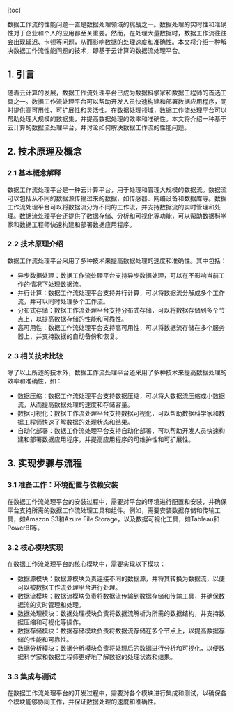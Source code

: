 
[toc]                    
                
                
数据工作流的性能问题一直是数据处理领域的挑战之一。数据处理的实时性和准确性对于企业和个人的应用都至关重要。然而，在处理大量数据时，数据工作流往往会出现延迟、卡顿等问题，从而影响数据的处理速度和准确性。本文将介绍一种解决数据工作流性能问题的技术，即基于云计算的数据流处理平台。

## 1. 引言

随着云计算的发展，数据工作流处理平台已成为数据科学家和数据工程师的首选工具之一。数据工作流处理平台可以帮助开发人员快速构建和部署数据应用程序，同时提供高可用性、可扩展性和灵活性。在数据处理领域，数据工作流处理平台可以帮助处理大规模的数据集，并提高数据处理的效率和准确性。本文将介绍一种基于云计算的数据流处理平台，并讨论如何解决数据工作流的性能问题。

## 2. 技术原理及概念

### 2.1 基本概念解释

数据工作流处理平台是一种云计算平台，用于处理和管理大规模的数据流。数据流可以包括从不同的数据源传输过来的数据，如传感器、网络设备和数据库等。数据工作流处理平台可以将数据流分为不同的工作流，并支持数据流的实时管理和处理。数据流处理平台还提供了数据存储、分析和可视化等功能，可以帮助数据科学家和数据工程师快速构建和部署数据应用程序。

### 2.2 技术原理介绍

数据工作流处理平台采用了多种技术来提高数据处理的速度和准确性。其中包括：

* 异步数据处理：数据工作流处理平台支持异步数据处理，可以在不影响当前工作的情况下处理数据流。
* 并行计算：数据工作流处理平台支持并行计算，可以将数据流分解成多个工作流，并可以同时处理多个工作流。
* 分布式存储：数据工作流处理平台支持分布式存储，可以将数据存储到多个节点上，以提高数据存储的性能和可靠性。
* 高可用性：数据工作流处理平台支持高可用性，可以将数据流存储在多个服务器上，并支持数据的自动备份和恢复。

### 2.3 相关技术比较

除了以上所述的技术外，数据工作流处理平台还采用了多种技术来提高数据处理的效率和准确性，如：

* 数据压缩：数据工作流处理平台支持数据压缩，可以将大数据流压缩成小数据流，从而提高数据处理的速度和存储容量。
* 数据可视化：数据工作流处理平台支持数据可视化，可以帮助数据科学家和数据工程师快速了解数据的处理状态和结果。
* 自动化部署：数据工作流处理平台支持自动化部署，可以帮助开发人员快速构建和部署数据应用程序，并提高应用程序的可维护性和可扩展性。

## 3. 实现步骤与流程

### 3.1 准备工作：环境配置与依赖安装

在数据工作流处理平台的安装过程中，需要对平台的环境进行配置和安装，并确保平台支持所需的数据工作流处理工具和组件。例如，需要安装数据存储和传输工具，如Amazon S3和Azure File Storage，以及数据可视化工具，如Tableau和PowerBI等。

### 3.2 核心模块实现

在数据工作流处理平台的核心模块中，需要实现以下模块：

* 数据源模块：数据源模块负责连接不同的数据源，并将其转换为数据流，以便可以被数据工作流处理平台进行处理。
* 数据流模块：数据流模块负责将数据流传输到数据存储和传输工具，并确保数据流的实时管理和处理。
* 数据处理模块：数据处理模块负责将数据流解析为所需的数据结构，并支持数据压缩和可视化等操作。
* 数据存储模块：数据存储模块负责将数据流存储在多个节点上，以提高数据存储的性能和可靠性。
* 数据分析模块：数据分析模块负责将处理后的数据进行分析和可视化，以便数据科学家和数据工程师更好地了解数据的处理状态和结果。

### 3.3 集成与测试

在数据工作流处理平台的开发过程中，需要对各个模块进行集成和测试，以确保各个模块能够协同工作，并保证数据处理的速度和准确性。


